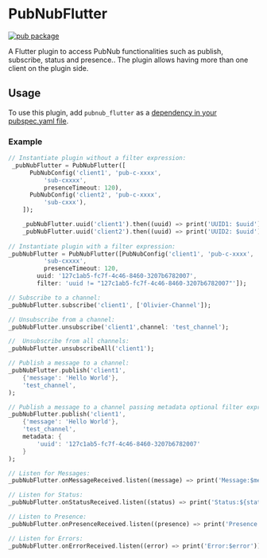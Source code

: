 # PubNubFlutter

[![pub package](https://img.shields.io/pub/v/pubnub.svg)](https://pub.dartlang.org/packages/pubnub)

A Flutter plugin to access PubNub functionalities such as publish, subscribe, status and presence..
The plugin allows having more than one client on the plugin side.

## Usage
To use this plugin, add `pubnub_flutter` as a [dependency in your pubspec.yaml file](https://flutter.io/platform-plugins/).

### Example

``` dart
// Instantiate plugin without a filter expression:
 _pubNubFlutter = PubNubFlutter([
      PubNubConfig('client1', 'pub-c-xxxx',
          'sub-cxxxx',
          presenceTimeout: 120),
      PubNubConfig('client2', 'pub-c-xxxx',
          'sub-cxxx'),
    ]);

    _pubNubFlutter.uuid('client1').then((uuid) => print('UUID1: $uuid'));
    _pubNubFlutter.uuid('client2').then((uuid) => print('UUID2: $uuid'));
        
// Instantiate plugin with a filter expression:
_pubNubFlutter = PubNubFlutter([PubNubConfig('client1', 'pub-c-xxxx',
          'sub-cxxxx',
          presenceTimeout: 120,
        uuid: '127c1ab5-fc7f-4c46-8460-3207b6782007',
        filter: 'uuid != "127c1ab5-fc7f-4c46-8460-3207b6782007"']);

// Subscribe to a channel:
_pubNubFlutter.subscribe('client1', ['Olivier-Channel']);

// Unsubscribe from a channel:
_pubNubFlutter.unsubscribe('client1',channel: 'test_channel');

//  Unsubscribe from all channels:
_pubNubFlutter.unsubscribeAll('client1');

// Publish a message to a channel:
_pubNubFlutter.publish('client1',
    {'message': 'Hello World'},
    'test_channel',
);

// Publish a message to a channel passing metadata optional filter expression acts upon:
_pubNubFlutter.publish('client1',
    {'message': 'Hello World'},
    'test_channel',
    metadata: {
        'uuid': '127c1ab5-fc7f-4c46-8460-3207b6782007'
    }
);

// Listen for Messages:
_pubNubFlutter.onMessageReceived.listen((message) => print('Message:$message'));

// Listen for Status:
_pubNubFlutter.onStatusReceived.listen((status) => print('Status:${status.toString()}'));

// Listen to Presence:
_pubNubFlutter.onPresenceReceived.listen((presence) => print('Presence:${presence.toString()}'));

// Listen for Errors:
_pubNubFlutter.onErrorReceived.listen((error) => print('Error:$error'));


```
